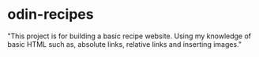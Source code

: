 # odin-recipes

"This project is for building a basic recipe website. Using my knowledge of basic HTML such as, absolute links, relative links and inserting images."